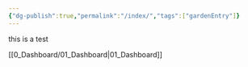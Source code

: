 ```yaml
---
{"dg-publish":true,"permalink":"/index/","tags":["gardenEntry"]}
---
```


this is a test

[[0_Dashboard/01_Dashboard\|01_Dashboard]]